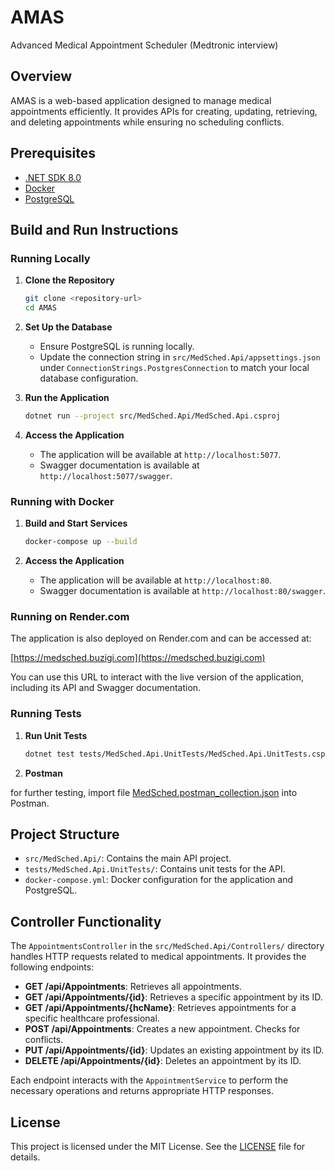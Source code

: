 # AMAS

Advanced Medical Appointment Scheduler (Medtronic interview)

## Overview

AMAS is a web-based application designed to manage medical appointments efficiently. It provides APIs for creating, updating, retrieving, and deleting appointments while ensuring no scheduling conflicts.

## Prerequisites

- [.NET SDK 8.0](https://dotnet.microsoft.com/download/dotnet/8.0)
- [Docker](https://www.docker.com/)
- [PostgreSQL](https://www.postgresql.org/)

## Build and Run Instructions

### Running Locally

1. **Clone the Repository**

   ```bash
   git clone <repository-url>
   cd AMAS
   ```

2. **Set Up the Database**

   - Ensure PostgreSQL is running locally.
   - Update the connection string in `src/MedSched.Api/appsettings.json` under `ConnectionStrings.PostgresConnection` to match your local database configuration.

3. **Run the Application**

   ```bash
   dotnet run --project src/MedSched.Api/MedSched.Api.csproj
   ```

4. **Access the Application**
   - The application will be available at `http://localhost:5077`.
   - Swagger documentation is available at `http://localhost:5077/swagger`.

### Running with Docker

1. **Build and Start Services**

   ```bash
   docker-compose up --build
   ```

2. **Access the Application**
   - The application will be available at `http://localhost:80`.
   - Swagger documentation is available at `http://localhost:80/swagger`.

### Running on Render.com

The application is also deployed on Render.com and can be accessed at:

[https://medsched.buzigi.com](https://medsched.buzigi.com)

You can use this URL to interact with the live version of the application, including its API and Swagger documentation.

### Running Tests

1. **Run Unit Tests**
   ```bash
   dotnet test tests/MedSched.Api.UnitTests/MedSched.Api.UnitTests.csproj
   ```
2. **Postman**

for further testing, import file [MedSched.postman_collection.json](MedSched.postman_collection.json) into Postman.

## Project Structure

- `src/MedSched.Api/`: Contains the main API project.
- `tests/MedSched.Api.UnitTests/`: Contains unit tests for the API.
- `docker-compose.yml`: Docker configuration for the application and PostgreSQL.

## Controller Functionality

The `AppointmentsController` in the `src/MedSched.Api/Controllers/` directory handles HTTP requests related to medical appointments. It provides the following endpoints:

- **GET /api/Appointments**: Retrieves all appointments.
- **GET /api/Appointments/{id}**: Retrieves a specific appointment by its ID.
- **GET /api/Appointments/{hcName}**: Retrieves appointments for a specific healthcare professional.
- **POST /api/Appointments**: Creates a new appointment. Checks for conflicts.
- **PUT /api/Appointments/{id}**: Updates an existing appointment by its ID.
- **DELETE /api/Appointments/{id}**: Deletes an appointment by its ID.

Each endpoint interacts with the `AppointmentService` to perform the necessary operations and returns appropriate HTTP responses.

## License

This project is licensed under the MIT License. See the [LICENSE](LICENSE) file for details.
